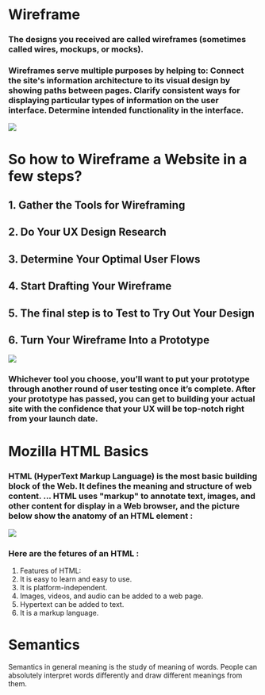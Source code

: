 # Wireframe 

### The designs you received are called wireframes (sometimes called wires, mockups, or mocks).
### Wireframes serve multiple purposes by helping to: Connect the site's information architecture to its visual design by showing paths between pages. Clarify consistent ways for displaying particular types of information on the user interface. Determine intended functionality in the interface.

![](https://d33wubrfki0l68.cloudfront.net/1f8244b169ab5703e8f9cc7bb05cf3c1a2485b9b/87b59/en/blog/uploads/what-is-a-wireframe.jpg)

# So how to Wireframe a Website in  a few steps? 

## 1. Gather the Tools for Wireframing
## 2. Do Your UX Design Research
## 3. Determine Your Optimal User Flows
## 4. Start Drafting Your Wireframe
## 5. The final step is to Test to Try Out Your Design
## 6. Turn Your Wireframe Into a Prototype

![](https://d33wubrfki0l68.cloudfront.net/5513d625ddd0c1e3cf21ab58bcedf82e73812c23/74794/en/blog/uploads/working-with-a-fellow-designer-wireframing.jpg)

### Whichever tool you choose, you’ll want to put your prototype through another round of user testing once it’s complete. After your prototype has passed, you can get to building your actual site with the confidence that your UX will be top-notch right from your launch date.







# Mozilla HTML Basics 

### HTML (HyperText Markup Language) is the most basic building block of the Web. It defines the meaning and structure of web content. ... HTML uses "markup" to annotate text, images, and other content for display in a Web browser, and the picture below show the anatomy of an HTML element : 
![](https://developer.mozilla.org/en-US/docs/Learn/Getting_started_with_the_web/HTML_basics/grumpy-cat-small.png)

### Here are the fetures of an HTML : 
1. Features of HTML:
2. It is easy to learn and easy to use.
3. It is platform-independent.
4. Images, videos, and audio can be added to a web page.
5. Hypertext can be added to text.
6. It is a markup language.

# Semantics 

Semantics in general meaning is the study of meaning of words. People can absolutely interpret words differently and draw different meanings from them.

